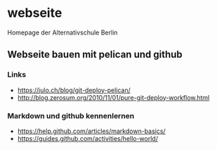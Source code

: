 # webseite
Homepage der Alternativschule Berlin

## Webseite bauen mit pelican und github
### Links
* https://julo.ch/blog/git-deploy-pelican/ 
* http://blog.zerosum.org/2010/11/01/pure-git-deploy-workflow.html
### Markdown und github kennenlernen
* https://help.github.com/articles/markdown-basics/
* https://guides.github.com/activities/hello-world/
